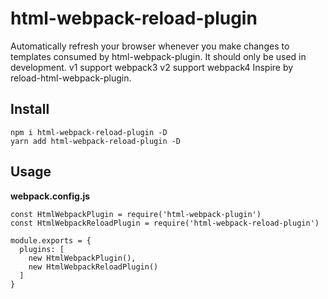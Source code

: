 # html-webpack-reload-plugin
Automatically refresh your browser whenever you make changes to templates consumed by html-webpack-plugin.
It should only be used in development.
v1 support webpack3
v2 support webpack4
Inspire by reload-html-webpack-plugin.

## Install
```
npm i html-webpack-reload-plugin -D
yarn add html-webpack-reload-plugin -D
```

## Usage

**webpack.config.js**

```
const HtmlWebpackPlugin = require('html-webpack-plugin')
const HtmlWebpackReloadPlugin = require('html-webpack-reload-plugin')

module.exports = {
  plugins: [
    new HtmlWebpackPlugin(),
    new HtmlWebpackReloadPlugin()
  ]
}
```